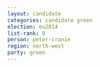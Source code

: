 ```yaml
---
layout: candidate
categories: candidate green
election: eu2014
list-rank: 0
person: peter-cranie
region: north-west
party: green
---
```

